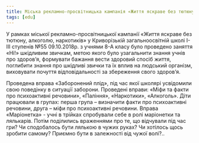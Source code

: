 ```yaml
---
title: Міська рекламно-просвітницька кампанія «Життя яскраве без тютюну, алкоголю, наркотиків»
tags: [edu]
---
```


У рамках міської рекламно-просвітницької кампанії «Життя яскраве без тютюну, алкоголю, наркотиків» у Криворізькій загальноосвітній школі І-ІІІ ступенів №55 09.10.2018р. з учнями 8-А класу було проведено заняття «Ні!» шкідливим звичкам, метою якого було узагальнити знання учнів про здоров’я, формувати бажання вести здоровий спосіб життя, поглибити знання про шкідливі звички та їх вплив на людський організм, виховувати почуття відповідальності за збереження свого здоров’я.

Проведена вправа «Заборонений плід», під час якої школярі усвідомили свою поведінку в ситуації заборони. Проведені вправи: «Міфи та факти про психоактивні речовини», «Паління», «Наркотики», «Алкоголь». Діти працювали в групах: перша група – визначити факти про психоактивні речовини, друга – міфи про психоактивні речовини. Вправа «Маріонетка» - учні в трійках спробували себе в ролі маріонетки та лялькарів. Потім поділились враженнями про те, що відчували під час гри? Чи сподобалось бути лялькою в чужих руках? Чи хотілось щось зробити самому? Приємно бути в залежності від чужої волі?..

<slideshow id="72157702093170294"></slideshow>

<youtube id="2ymGtPGhfpU"></youtube>
